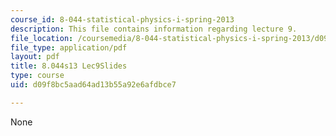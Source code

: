 ```yaml
---
course_id: 8-044-statistical-physics-i-spring-2013
description: This file contains information regarding lecture 9.
file_location: /coursemedia/8-044-statistical-physics-i-spring-2013/d09f8bc5aad64ad13b55a92e6afdbce7_MIT8_044S13_L9.pdf
file_type: application/pdf
layout: pdf
title: 8.044s13 Lec9Slides
type: course
uid: d09f8bc5aad64ad13b55a92e6afdbce7

---
```

None